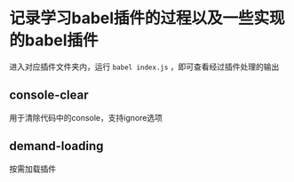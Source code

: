 # 记录学习babel插件的过程以及一些实现的babel插件
进入对应插件文件夹内，运行 `babel index.js` ，即可查看经过插件处理的输出

## console-clear 
用于清除代码中的console，支持ignore选项

## demand-loading
按需加载插件
